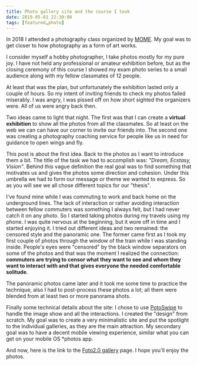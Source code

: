 ```yaml
---
title: Photo gallery site and the course I took
date: 2019-05-01 22:30:00
tags: [featured,photo]
---
```


In 2018 I attended a photography class organized by [MOME](http://open.mome.hu).
My goal was to get closer to how photography as a form of art works.

I consider myself a hobby photographer, I take photos mostly for my pure joy.
I have not held any professional or amateur exhibition before, but as the closing ceremony of this course I showed my exam photo series to a small audience along with my fellow classmates of 12 people.

At least that was the plan, but unfortunately the exhibition lasted only a couple of hours. So my intent of inviting friends to check my photos failed miserably. I was angry, I was pissed off on how short sighted the organizers were. All of us were angry back then.

Two ideas came to light that night. The first was that I can create a **virtual exhibition** to show all the photos from all the classmates. So at least on the web we can can have our corner to invite our friends into.
The second one was creating a photography coaching service for people like us in need for guidance to open wings and fly.

This post is about the first idea. Back to the photos as I want to introduce them a bit. The title of the task we had to accomplish was: *"Dream, Ecstasy, Vision"*. Behind this vague definition the real goal was to find something that motivates us and gives the photos some direction and cohesion. Under this umbrella we had to form our message or theme we wanted to express. So as you will see we all chose different topics for our "thesis".

I've found mine while I was commuting to work and back home on the underground lines. The lack of interaction or rather avoiding interaction between fellow commuters was something I always felt, but I had never catch it on any photo. So I started taking photos during my travels using my phone. I was quite nervous at the beginning, but it wore off in time and I started enjoying it. I tried out different ideas and two remained: the censored style and the panoramic one. The former came first as I took my first couple of photos through the window of the train while I was standing inside. People's eyes were "censored" by the black window separators on some of the photos and that was the moment I realized the connection: **commuters are trying to censor what they want to see and whom they want to interact with and that gives everyone the needed comfortable solitude**.

The panoramic photos came later and it took me some time to practice the technique, also I had to post-process these photos a lot; all them were blended from at least two or more panorama shots.

Finally some technical details about the site: I chose to use [PotoSwipe](https://photoswipe.com) to handle the image show and all the interactions. I created the "design" from scratch. My goal was to create a very minimalistic site and put the spotlight to the individual galleries, as they are the main attraction. My secondary goal was to have a decent mobile viewing experience, similar what you can get on your mobile OS \*photos app.

And now, here is the link to the [Foto2.0 gallery](http://köles.hu/foto2.0/) page. I hope you'll enjoy the photos.
